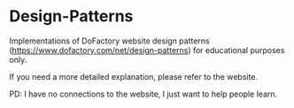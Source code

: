 # Design-Patterns
Implementations of DoFactory website design patterns (https://www.dofactory.com/net/design-patterns) for educational purposes only. 

If you need a more detailed explanation, please refer to the website.

PD: I have no connections to the website, I just want to help people learn.
